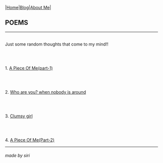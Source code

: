 |[Home](README.md)|[Blog](Blog.md)|[About Me](about.md)|

## POEMS
---
<br/> Just some random thoughts that come to my mind!!

<br>

<br/>1. [A Piece Of Me(part-1)](Poem.md)

<br>

<br/>2. [Who are you? when nobody is around](poem2.md)

<br>

<br/>3. [Clumsy girl](poem3.md)

<br>

<br/>4. [A Piece Of Me(Part-2)](poem4.md)

---
###### made by siri 
